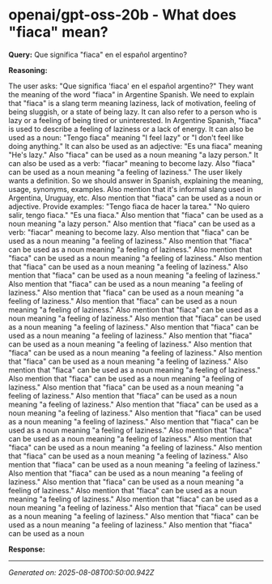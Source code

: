 # openai/gpt-oss-20b - What does "fiaca" mean?

**Query:** Que significa "fiaca" en el español argentino?

**Reasoning:**

The user asks: "Que significa 'fiaca' en el español argentino?" They want the meaning of the word "fiaca" in Argentine Spanish. We need to explain that "fiaca" is a slang term meaning laziness, lack of motivation, feeling of being sluggish, or a state of being lazy. It can also refer to a person who is lazy or a feeling of being tired or uninterested. In Argentine Spanish, "fiaca" is used to describe a feeling of laziness or a lack of energy. It can also be used as a noun: "Tengo fiaca" meaning "I feel lazy" or "I don't feel like doing anything." It can also be used as an adjective: "Es una fiaca" meaning "He's lazy." Also "fiaca" can be used as a noun meaning "a lazy person." It can also be used as a verb: "fiacar" meaning to become lazy. Also "fiaca" can be used as a noun meaning "a feeling of laziness." The user likely wants a definition. So we should answer in Spanish, explaining the meaning, usage, synonyms, examples. Also mention that it's informal slang used in Argentina, Uruguay, etc. Also mention that "fiaca" can be used as a noun or adjective. Provide examples: "Tengo fiaca de hacer la tarea." "No quiero salir, tengo fiaca." "Es una fiaca." Also mention that "fiaca" can be used as a noun meaning "a lazy person." Also mention that "fiaca" can be used as a verb: "fiacar" meaning to become lazy. Also mention that "fiaca" can be used as a noun meaning "a feeling of laziness." Also mention that "fiaca" can be used as a noun meaning "a feeling of laziness." Also mention that "fiaca" can be used as a noun meaning "a feeling of laziness." Also mention that "fiaca" can be used as a noun meaning "a feeling of laziness." Also mention that "fiaca" can be used as a noun meaning "a feeling of laziness." Also mention that "fiaca" can be used as a noun meaning "a feeling of laziness." Also mention that "fiaca" can be used as a noun meaning "a feeling of laziness." Also mention that "fiaca" can be used as a noun meaning "a feeling of laziness." Also mention that "fiaca" can be used as a noun meaning "a feeling of laziness." Also mention that "fiaca" can be used as a noun meaning "a feeling of laziness." Also mention that "fiaca" can be used as a noun meaning "a feeling of laziness." Also mention that "fiaca" can be used as a noun meaning "a feeling of laziness." Also mention that "fiaca" can be used as a noun meaning "a feeling of laziness." Also mention that "fiaca" can be used as a noun meaning "a feeling of laziness." Also mention that "fiaca" can be used as a noun meaning "a feeling of laziness." Also mention that "fiaca" can be used as a noun meaning "a feeling of laziness." Also mention that "fiaca" can be used as a noun meaning "a feeling of laziness." Also mention that "fiaca" can be used as a noun meaning "a feeling of laziness." Also mention that "fiaca" can be used as a noun meaning "a feeling of laziness." Also mention that "fiaca" can be used as a noun meaning "a feeling of laziness." Also mention that "fiaca" can be used as a noun meaning "a feeling of laziness." Also mention that "fiaca" can be used as a noun meaning "a feeling of laziness." Also mention that "fiaca" can be used as a noun meaning "a feeling of laziness." Also mention that "fiaca" can be used as a noun meaning "a feeling of laziness." Also mention that "fiaca" can be used as a noun meaning "a feeling of laziness." Also mention that "fiaca" can be used as a noun meaning "a feeling of laziness." Also mention that "fiaca" can be used as a noun meaning "a feeling of laziness." Also mention that "fiaca" can be used as a noun meaning "a feeling of laziness." Also mention that "fiaca" can be used as a noun meaning "a feeling of laziness." Also mention that "fiaca" can be used as a noun meaning "a feeling of laziness." Also mention that "fiaca" can be used as a noun meaning "a feeling of laziness." Also mention that "fiaca" can be used as a noun

**Response:**



---
*Generated on: 2025-08-08T00:50:00.942Z*
